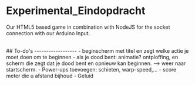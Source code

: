 Experimental_Eindopdracht
=========================

Our HTML5 based game in combination with NodeJS for the socket connection with our Arduino Input.

<br/>
## To-do's
------------------
- beginscherm met titel en zegt welke actie je moet doen om te beginnen
- als je dood bent: animatie? ontploffing, en scherm die zegt dat je dood bent en opnieuw kan beginnen. --> weer naar startscherm.
- Power-ups toevoegen: schieten, warp-speed,...
- score meter die u afstand bijhoud
- Geluid